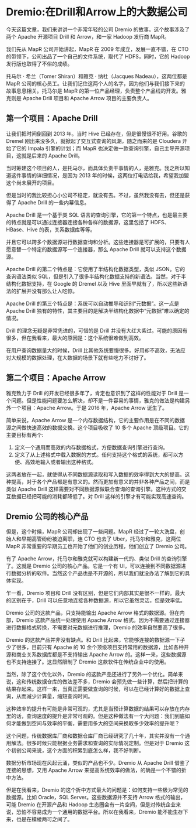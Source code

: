 

# Dremio:在Drill和Arrow上的大数据公司

今天这篇文章，我们来讲讲一个非常年轻的公司 Dremio 的故事。这个故事涉及了两个 Apache 开源项目 Drill 和 Arrow，和一家 Hadoop 发行商 MapR。

我们先从 MapR 公司开始讲起，MapR 在 2009 年成立，发展一直不错，在 CTO 的带领下，公司出品了一个自己的文件系统，取代了 HDFS，同时，它的 Hadoop 发行版也取得了不俗的成绩。

托马尔 · 希兰（Tomer Shiran）和雅克 · 纳杜（Jacques Nadeau），这两位都是 MapR 公司的核心员工。让我们记住这两个人的名字，因为他们与我们接下来的故事息息相关。托马尔是 MapR 的第一位产品经理，负责整个产品线的开发。雅克则是 Apache Drill 项目和 Apache Arrow 项目的主要负责人。

## 第一个项目：Apache Drill

让我们把时间倒回到 2013 年。当时 Hive 已经存在，但是很慢很不好用。谷歌的 Dremel 刚出来没多久，就掀起了交互式查询的风潮，随之而来的是 Cloudera 开始了它的 Impala 引擎的计划；而 MapR 也决定做一款查询引擎，自己主导开源项目，这就是后来的 Apache Drill。

当时筹建这个项目的人，是托马尔，而具体负责干事情的人，是雅克。我之所以知道这件事情的详细情况，是因为 2013 年的时候，这两位打电话给我，希望我加盟这个尚未展开的项目。

但是当时的我比较担心小公司不稳定，就没有去。不过，虽然我没有去，但还是获得了 Apache Drill 的一些内幕信息。

Apache Drill 是一个基于类 SQL 语言的查询引擎，它的第一个特点，也是最主要的特点就是可以通过连接器连接各种各样的数据源，这里包括了 HDFS、HBase、Hive 的表，关系数据库等等。

并且它可以跨多个数据源进行数据查询和分析。这些连接器是可扩展的，只要有人愿意替一个特定的数据源写一个连接器，那么 Apache Drill 就可以支持这个数据源。

Apache Drill 的第二个特点是：它使用了半结构化数据类型，类似 JSON。它的查询语法类似 SQL，但是引入了很多半结构化数据支持的新语法。当然，对于半结构化数据支持，在 Google 的 Dremel 以及 Hive 里面早就有了，所以这些新语法的扩展并没有那么让人吃惊。

Apache Drill 的第三个特点是：系统可以自动推导和识别“元数据”。这一点是 Apache Drill 独有的特性，其主要目的是解决半结构化数据中“元数据”难以确定的情况。

Drill 的理念无疑是非常先进的，可惜的是 Drill 并没有大红大紫过。可能的原因有很多，但在我看来，最大的原因是：这个系统很难做到高效。

在用户查询数据量大的时候，Drill 比其他系统要慢很多。好用却不高效，无法应对大规模的数据处理，在大数据的场景下就有些吃力不讨好了。

## 第二个项目：Apache Arrow

雅克致力于 Drill 的开发已经很多年了，肯定也意识到了这样的性能对于 Drill 是一个问题。但是性能问题要怎么解决，却不是一件容易的事情，雅克的做法是构建另外一个项目：Apache Arrow。于是 2016 年，Apache Arrow 诞生了。

简单来说，Apache Arrow 是一个内存数据结构，它的主要作用是在不同的数据源之间做快速高效的数据交换。这个项目吸收了 10 多个 Apache 顶级项目。它的主要目标有两个:

1. 定义一个通用而高效的内存数据格式，方便数据查询引擎进行查询。
2. 定义了从上述格式中载入数据的方式。任何支持这个格式的系统，都可以方便、高效地输入或者输出这种格式。

这两者放在一起，就使得从不同数据源读取和写入数据的效率得到大大的提高。这种提高，对于各个产品都是有意义的。然而更加有意义的并非各种产品之间，而是类似 Apache Drill 这样需要对不同数据源做联合查询的查询引擎。这种方式的交互数据已经把可能的消耗都降低了。对 Drill 这样的引擎才有可能实现高速查询。

## Dremio 公司的核心产品

但是，这个时候，MapR 公司却出现了一些问题。MapR 经过了一轮大洗盘，创始人和早期高管纷纷被迫离职，连 CTO 也去了 Uber，托马尔和雅克，这两位 MapR 非常重要的早期员工也开始了他们的创业历程，他们创立了 Dremio 公司。

有了 Apache Arrow，托马尔和雅克就可以构建新一代的、类似 Drill 的查询引擎了。这就是 Dremio 公司的核心产品。它是一个有 UI，可以连接到不同数据源进行数据分析的软件。当然这个产品也是不开源的，所以我们就没办法了解到它的具体实现。

乍一看，Dremio 项目和 Drill 没有区别，但是它们内部其实是很不一样的。最大的区别在于，Drill 可以任意地连接各种数据源，所以它虽然灵活，但是效率低。

Dremio 公司的这款产品，只支持能输出 Apache Arrow 格式的数据源。但在内部，Dremio 这款产品统一处理使用 Apache Arrow 格式。因为不需要通过连接器进行数据格式转换，不需要对元数据进行推理，Dremio 的效率自然要高了很多。

Dremio 的这款产品并非没有缺点。和 Drill 比起来，它能够连接的数据源一下子少了很多，目前只有 Apache 的 10 余个顶级项目支持常用的数据源，比如各种开源和商业关系数据库都是不支持输出 Apache Arrow 的。这样一来，这些数据源也不支持连接了。这显然限制了 Dremio 这款软件在传统企业中的使用。

当然，除了这个优化以外，Dremio 的这款产品还进行了另外一个优化。简单来说，这和传统数据仓库的做法差不多，Dremio 会预先做一些计算，然后把计算的结果存起来。这样一来，当真正需要做查询的时候，可以在已经计算好的数据上查询，从而减少计算量，缩短查询时间。

这种效率的提升有可能是非常可观的，尤其是当预计算数据的结果可以存放在内存里的话，查询速度的提升是非常可观的。但是这种做法有一个大问题：我们到底如何才能做到空间与效率的平衡，需要用多大的空间来换取多少效率的提升呢？

这个问题，传统数据库厂商和数据仓库厂商已经研究了几十年，其实并没有一个通用解法。很多时候只能根据业务需求和查询的实际情况定制。但是对于 Dremio 这个初创公司来说，这个方面的积累到底怎么样，我不好判断。

数据分析市场现在风起云涌，类似的产品也不少。Dremio 从 Apache Drill 借鉴了连接的思想，又用 Apache Arrow 来提高系统效率的做法，的确是一个不错的折中方法。

但是在我看来，Dremio 的这个折中方式最大的问题是：如何支持一些极为常见的数据源。比如 Oracle，SQL Server。这些数据源并不支持 Arrow 格式的输出，可能 Dremio 在开源产品和 Hadoop 生态圈会有一片空间，但是对传统企业来说，恐怕不容易成为一个通用的数据平台。所以在我看来，Dremio 能不能生存下来，也是在模棱两可之间了。













































